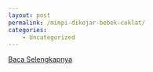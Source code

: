 ```yaml
---
layout: post
permalink: /mimpi-dikejar-bebek-coklat/
categories:
    - Uncategorized
---
```


[Baca Selengkapnya](/04)